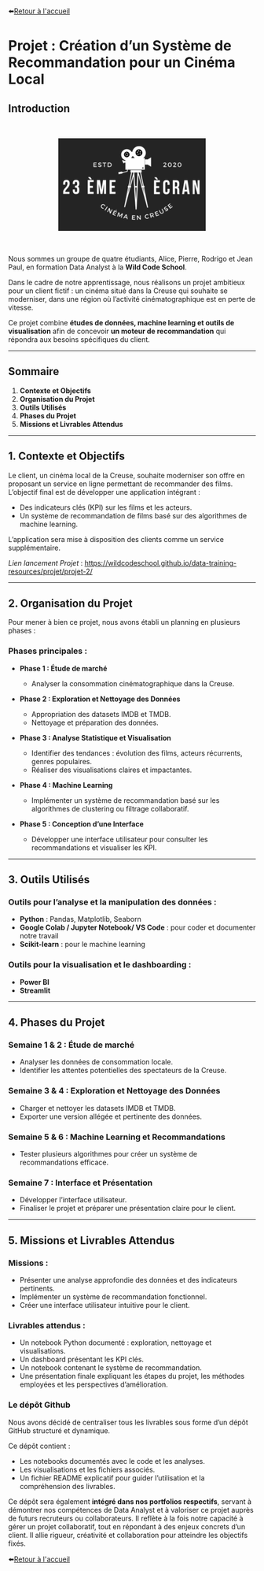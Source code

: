 ⬅️[Retour à l'accueil](../../README.md)

# Projet : Création d’un Système de Recommandation pour un Cinéma Local

## Introduction

<br>
<p align="center">
  <img src="../images/logo_23_eme_ecran.PNG" alt="Logo Cinéma" width="300">
</p>
<br>

Nous sommes un groupe de quatre étudiants, Alice, Pierre, Rodrigo et Jean Paul, en formation Data Analyst à la **Wild Code School**.

Dans le cadre de notre apprentissage, nous réalisons un projet ambitieux pour un client fictif : un cinéma situé dans la Creuse qui souhaite se moderniser, dans une région où l’activité cinématographique est en perte de vitesse.

Ce projet combine **études de données, machine learning et outils de visualisation** afin de concevoir **un moteur de recommandation** qui répondra aux besoins spécifiques du client.

---

## Sommaire

1. **Contexte et Objectifs**
2. **Organisation du Projet**
3. **Outils Utilisés**
4. **Phases du Projet**
5. **Missions et Livrables Attendus**

---

## 1. Contexte et Objectifs

Le client, un cinéma local de la Creuse, souhaite moderniser son offre en proposant un service en ligne permettant de recommander des films. L’objectif final est de développer une application intégrant :

- Des indicateurs clés (KPI) sur les films et les acteurs.
- Un système de recommandation de films basé sur des algorithmes de machine learning.

L’application sera mise à disposition des clients comme un service supplémentaire.

*Lien lancement Projet* : https://wildcodeschool.github.io/data-training-resources/projet/projet-2/

---

## 2. Organisation du Projet

Pour mener à bien ce projet, nous avons établi un planning en plusieurs phases :

### Phases principales :

- **Phase 1 : Étude de marché**
  - Analyser la consommation cinématographique dans la Creuse.
  
- **Phase 2 : Exploration et Nettoyage des Données**
  - Appropriation des datasets IMDB et TMDB.
  - Nettoyage et préparation des données.

- **Phase 3 : Analyse Statistique et Visualisation**
  - Identifier des tendances : évolution des films, acteurs récurrents, genres populaires.
  - Réaliser des visualisations claires et impactantes.

- **Phase 4 : Machine Learning**
  - Implémenter un système de recommandation basé sur les algorithmes de clustering ou filtrage collaboratif.

- **Phase 5 : Conception d’une Interface**
  - Développer une interface utilisateur pour consulter les recommandations et visualiser les KPI.

---

## 3. Outils Utilisés

### Outils pour l’analyse et la manipulation des données :
- **Python** : Pandas, Matplotlib, Seaborn
- **Google Colab / Jupyter Notebook/ VS Code** : pour coder et documenter notre travail
- **Scikit-learn** : pour le machine learning

### Outils pour la visualisation et le dashboarding :
- **Power BI**
- **Streamlit**

---

## 4. Phases du Projet

### Semaine 1 & 2 : Étude de marché
- Analyser les données de consommation locale.
- Identifier les attentes potentielles des spectateurs de la Creuse.

### Semaine 3 & 4 : Exploration et Nettoyage des Données
- Charger et nettoyer les datasets IMDB et TMDB.
- Exporter une version allégée et pertinente des données.

### Semaine 5 & 6 : Machine Learning et Recommandations
- Tester plusieurs algorithmes pour créer un système de recommandations efficace.

### Semaine 7 : Interface et Présentation
- Développer l’interface utilisateur.
- Finaliser le projet et préparer une présentation claire pour le client.

---

## 5. Missions et Livrables Attendus

### Missions :
- Présenter une analyse approfondie des données et des indicateurs pertinents.
- Implémenter un système de recommandation fonctionnel.
- Créer une interface utilisateur intuitive pour le client.

### Livrables attendus :
- Un notebook Python documenté : exploration, nettoyage et visualisations.
- Un dashboard présentant les KPI clés.
- Un notebook contenant le système de recommandation.
- Une présentation finale expliquant les étapes du projet, les méthodes employées et les perspectives d’amélioration.

### Le dépôt Github
Nous avons décidé de centraliser tous les livrables sous forme d’un dépôt GitHub structuré et dynamique.

Ce dépôt contient :
  - Les notebooks documentés avec le code et les analyses.
  - Les visualisations et les fichiers associés.
  - Un fichier README explicatif pour guider l’utilisation et la compréhension des livrables.

Ce dépôt sera également **intégré dans nos portfolios respectifs**, servant à démontrer nos compétences de Data Analyst et à valoriser ce projet auprès de futurs recruteurs ou collaborateurs. Il reflète à la fois notre capacité à gérer un projet collaboratif, tout en répondant à des enjeux concrets d’un client. Il allie rigueur, créativité et collaboration pour atteindre les objectifs fixés.

⬅️[Retour à l'accueil](../../README.md)
